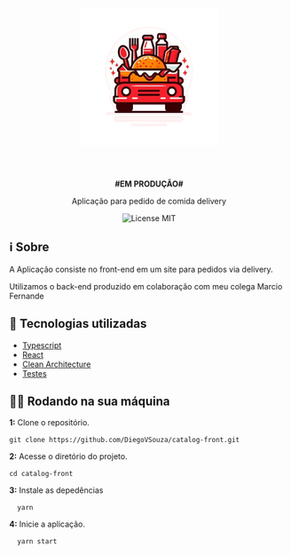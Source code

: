 <h1 align="center">
<br>
  <img src="./public/images/logo.png" alt="logo" width="250">
<br>
<br>
</h1>

<p align="center"><strong>#EM PRODUÇÃO#</strong> </p> 
<p align="center">Aplicação para pedido de comida delivery </p> 

<p align="center">
    <img src="https://img.shields.io/badge/License-MIT-blue.svg" alt="License MIT">
  </a>  
</p>

## ℹ Sobre 

<p>A Aplicação consiste no front-end em um site para pedidos via delivery.
</p>
<p>
  Utilizamos o back-end produzido em colaboração com meu colega Marcio Fernande
 </p>

## 🚀 Tecnologias utilizadas
- [Typescript](https://www.typescriptlang.org/)
- [React](https://react.dev/)
- [Clean Architecture](https://sass-lang.com/)
- [Testes](https://prismic.io/)


## 👨‍💻 Rodando na sua máquina

**1:** Clone o repositório.

```
git clone https://github.com/DiegoVSouza/catalog-front.git

```

**2:** Acesse o diretório do projeto.

```
cd catalog-front
```

**3:** Instale as depedências
```
  yarn

```
**4:** Inicie a aplicação.
```
  yarn start
   
```

